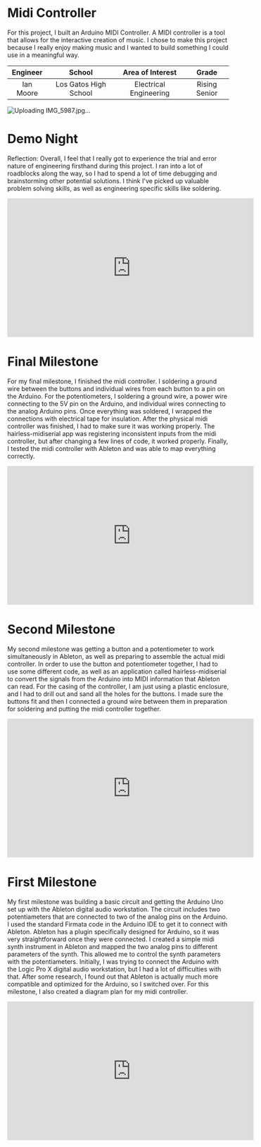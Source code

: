 ﻿# Midi Controller
For this project, I built an Arduino MIDI Controller. A MIDI controller is a tool that allows for the interactive creation of music. I chose to make this project because I really enjoy making music and I wanted to build something I could use in a meaningful way.

| **Engineer** | **School** | **Area of Interest** | **Grade** |
|:--:|:--:|:--:|:--:|
| Ian Moore | Los Gatos High School | Electrical Engineering | Rising Senior

![Uploading IMG_5987.jpg…]()

# Demo Night
Reflection: Overall, I feel that I really got to experience the trial and error nature of engineering firsthand during this project. I ran into a lot of roadblocks along the way, so I had to spend a lot of time debugging and brainstorming other potential solutions. I think I've picked up valuable problem solving skills, as well as engineering specific skills like soldering.

<iframe width="560" height="315" src="https://www.youtube.com/embed/etMTezY4xrc" title="YouTube video player" frameborder="0" allow="accelerometer; autoplay; clipboard-write; encrypted-media; gyroscope; picture-in-picture" allowfullscreen></iframe>

# Final Milestone


For my final milestone, I finished the midi controller. I soldering a ground wire between the buttons and individual wires from each button to a pin on the Arduino. For the potentiometers, I soldering a ground wire, a power wire connecting to the 5V pin on the Arduino, and individual wires connecting to the analog Arduino pins. Once everything was soldered, I wrapped the connections with electrical tape for insulation. After the physical midi controller was finished, I had to make sure it was working properly. The hairless-midiserial app was registering inconsistent inputs from the midi controller, but after changing a few lines of code, it worked properly. Finally, I tested the midi controller with Ableton and was able to map everything correctly.

<iframe width="560" height="315" src="https://www.youtube.com/embed/JmAzzM2Iua0" title="YouTube video player" frameborder="0" allow="accelerometer; autoplay; clipboard-write; encrypted-media; gyroscope; picture-in-picture" allowfullscreen></iframe>

# Second Milestone


My second milestone was getting a button and a potentiometer to work simultaneously in Ableton, as well as preparing to assemble the actual midi controller. In order to use the button and potentiometer together, I had to use some different code, as well as an application called hairless-midiserial to convert the signals from the Arduino into MIDI information that Ableton can read. For the casing of the controller, I am just using a plastic enclosure, and I had to drill out and sand all the holes for the buttons. I made sure the buttons fit and then I connected a ground wire between them in preparation for soldering and putting the midi controller together.

<iframe width="560" height="315" src="https://www.youtube.com/embed/LFArD90AK3E" title="YouTube video player" frameborder="0" allow="accelerometer; autoplay; clipboard-write; encrypted-media; gyroscope; picture-in-picture" allowfullscreen></iframe>

# First Milestone
  

My first milestone was building a basic circuit and getting the Arduino Uno set up with the Ableton digital audio workstation. The circuit includes two potentiameters that are connected to two of the analog pins on the Arduino. I used the standard Firmata code in the Arduino IDE to get it to connect with Ableton. Ableton has a plugin specifically designed for Arduino, so it was very straightforward once they were connected. I created a simple midi synth instrument in Ableton and mapped the two analog pins to different parameters of the synth. This allowed me to control the synth parameters with the potentiameters. Initially, I was trying to connect the Arduino with the Logic Pro X digital audio workstation, but I had a lot of difficulties with that. After some research, I found out that Ableton is actually much more compatible and optimized for the Arduino, so I switched over. For this milestone, I also created a diagram plan for my midi controller. 

<iframe width="560" height="315" src="https://www.youtube.com/embed/cQkooa2bY04" title="YouTube video player" frameborder="0" allow="accelerometer; autoplay; clipboard-write; encrypted-media; gyroscope; picture-in-picture" allowfullscreen></iframe>
